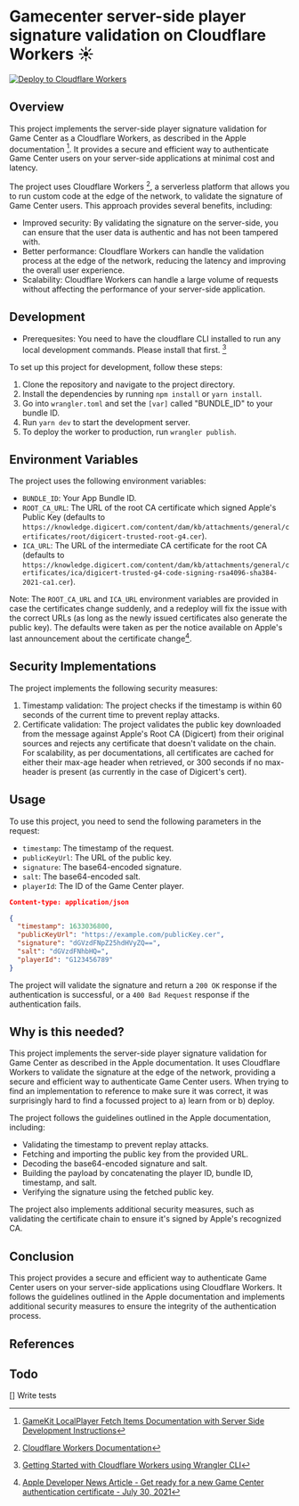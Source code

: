 # Gamecenter server-side player signature validation on Cloudflare Workers ☀️

[![Deploy to Cloudflare Workers](https://deploy.workers.cloudflare.com/button)](https://deploy.workers.cloudflare.com/?url=https://github.com/jonathanbennett/gamekit-signature-validation-worker)

## Overview

This project implements the server-side player signature validation for Game Center as a Cloudflare Workers, as described in the Apple documentation [^1]. It provides a secure and efficient way to authenticate Game Center users on your server-side applications at minimal cost and latency.

The project uses Cloudflare Workers [^2], a serverless platform that allows you to run custom code at the edge of the network, to validate the signature of Game Center users. This approach provides several benefits, including:

* Improved security: By validating the signature on the server-side, you can ensure that the user data is authentic and has not been tampered with.
* Better performance: Cloudflare Workers can handle the validation process at the edge of the network, reducing the latency and improving the overall user experience.
* Scalability: Cloudflare Workers can handle a large volume of requests without affecting the performance of your server-side application.

## Development

* Prerequesites: You need to have the cloudflare CLI installed to run any local development commands. Please install that first. [^4]

To set up this project for development, follow these steps:

1. Clone the repository and navigate to the project directory.
2. Install the dependencies by running `npm install` or `yarn install`.
3. Go into `wrangler.toml` and set the `[var]` called "BUNDLE_ID" to your bundle ID.
4. Run `yarn dev` to start the development server.
5. To deploy the worker to production, run `wrangler publish`.

## Environment Variables

The project uses the following environment variables:

* `BUNDLE_ID`: Your App Bundle ID.
* `ROOT_CA_URL`: The URL of the root CA certificate which signed Apple's Public Key (defaults to `https://knowledge.digicert.com/content/dam/kb/attachments/general/certificates/root/digicert-trusted-root-g4.cer`).
* `ICA_URL`: The URL of the intermediate CA certificate for the root CA (defaults to `https://knowledge.digicert.com/content/dam/kb/attachments/general/certificates/ica/digicert-trusted-g4-code-signing-rsa4096-sha384-2021-ca1.cer`).

Note: The `ROOT_CA_URL` and `ICA_URL` environment variables are provided in case the certificates change suddenly, and a redeploy will fix the issue with the correct URLs (as long as the newly issued certificates also generate the public key). The defaults were taken as per the notice available on Apple's last announcement about the certificate change[^3].

## Security Implementations

The project implements the following security measures:

1. Timestamp validation: The project checks if the timestamp is within 60 seconds of the current time to prevent replay attacks.
2. Certificate validation: The project validates the public key downloaded from the message against Apple's Root CA (Digicert) from their original sources and rejects any certificate that doesn't validate on the chain. For scalability, as per documentations, all certificates are cached for either their max-age header when retrieved, or 300 seconds if no max-header is present (as currently in the case of Digicert's cert).

## Usage

To use this project, you need to send the following parameters in the request:

* `timestamp`: The timestamp of the request.
* `publicKeyUrl`: The URL of the public key.
* `signature`: The base64-encoded signature.
* `salt`: The base64-encoded salt.
* `playerId`: The ID of the Game Center player.

```json
Content-type: application/json

{
  "timestamp": 1633036800,
  "publicKeyUrl": "https://example.com/publicKey.cer",
  "signature": "dGVzdFNpZ25hdHVyZQ==",
  "salt": "dGVzdFNhbHQ=",
  "playerId": "G123456789"
}
```

The project will validate the signature and return a `200 OK` response if the authentication is successful, or a `400 Bad Request` response if the authentication fails.

## Why is this needed?

This project implements the server-side player signature validation for Game Center as described in the Apple documentation. It uses Cloudflare Workers to validate the signature at the edge of the network, providing a secure and efficient way to authenticate Game Center users. When trying to find an implementation to reference to make sure it was correct, it was surprisingly hard to find a focussed project to a) learn from or b) deploy.

The project follows the guidelines outlined in the Apple documentation, including:

* Validating the timestamp to prevent replay attacks.
* Fetching and importing the public key from the provided URL.
* Decoding the base64-encoded signature and salt.
* Building the payload by concatenating the player ID, bundle ID, timestamp, and salt.
* Verifying the signature using the fetched public key.

The project also implements additional security measures, such as validating the certificate chain to ensure it's signed by Apple's recognized CA.

## Conclusion

This project provides a secure and efficient way to authenticate Game Center users on your server-side applications using Cloudflare Workers. It follows the guidelines outlined in the Apple documentation and implements additional security measures to ensure the integrity of the authentication process.

## References

[^1]: [GameKit LocalPlayer Fetch Items Documentation with Server Side Development Instructions](https://developer.apple.com/documentation/gamekit/gklocalplayer/3516283-fetchitems)
[^2]: [Cloudflare Workers Documentation](https://developers.cloudflare.com/workers/)
[^3]: [Apple Developer News Article - Get ready for a new Game Center authentication certificate - July 30, 2021](https://developer.apple.com/news/?id=stttq465)
[^4]: [Getting Started with Cloudflare Workers using Wrangler CLI](https://developers.cloudflare.com/workers/get-started/guide/#2-develop-with-wrangler-cli)

## Todo

[] Write tests
